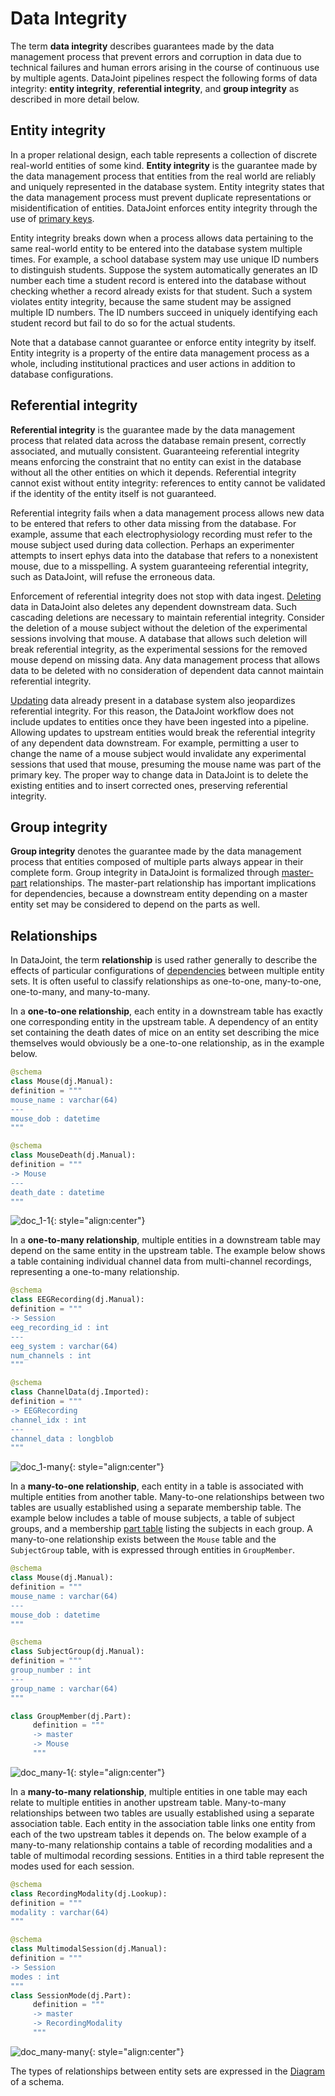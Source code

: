 # Data Integrity

The term **data integrity** describes guarantees made by the data management process
that prevent errors and corruption in data due to technical failures and human errors
arising in the course of continuous use by multiple agents.
DataJoint pipelines respect the following forms of data integrity: **entity
integrity**, **referential integrity**, and **group integrity** as described in more
detail below.

## Entity integrity

In a proper relational design, each table represents a collection of discrete
real-world entities of some kind.
**Entity integrity** is the guarantee made by the data management process that entities
from the real world are reliably and uniquely represented in the database system.
Entity integrity states that the data management process must prevent duplicate
representations or misidentification of entities.
DataJoint enforces entity integrity through the use of
[primary keys](./tables/primary.md).

Entity integrity breaks down when a process allows data pertaining to the same
real-world entity to be entered into the database system multiple times.
For example, a school database system may use unique ID numbers to distinguish students.
Suppose the system automatically generates an ID number each time a student record is
entered into the database without checking whether a record already exists for that
student.
Such a system violates entity integrity, because the same student may be assigned
multiple ID numbers.
The ID numbers succeed in uniquely identifying each student record but fail to do so
for the actual students.

Note that a database cannot guarantee or enforce entity integrity by itself.
Entity integrity is a property of the entire data management process as a whole,
including institutional practices and user actions in addition to database
configurations.

## Referential integrity

**Referential integrity** is the guarantee made by the data management process that
related data across the database remain present, correctly associated, and mutually
consistent.
Guaranteeing referential integrity means enforcing the constraint that no entity can
exist in the database without all the other entities on which it depends.
Referential integrity cannot exist without entity integrity: references to entity
cannot be validated if the identity of the entity itself is not guaranteed.

Referential integrity fails when a data management process allows new data to be
entered that refers to other data missing from the database.
For example, assume that each electrophysiology recording must refer to the mouse
subject used during data collection.
Perhaps an experimenter attempts to insert ephys data into the database that refers to
a nonexistent mouse, due to a misspelling.
A system guaranteeing referential integrity, such as DataJoint, will refuse the
erroneous data.

Enforcement of referential integrity does not stop with data ingest.
[Deleting](../manipulation/delete.md) data in DataJoint also deletes any dependent
downstream data.
Such cascading deletions are necessary to maintain referential integrity.
Consider the deletion of a mouse subject without the deletion of the experimental
sessions involving that mouse.
A database that allows such deletion will break referential integrity, as the
experimental sessions for the removed mouse depend on missing data.
Any data management process that allows data to be deleted with no consideration of
dependent data cannot maintain referential integrity.

[Updating](../manipulation/update.md) data already present in a database system also
jeopardizes referential integrity.
For this reason, the DataJoint workflow does not include updates to entities once they
have been ingested into a pipeline.
Allowing updates to upstream entities would break the referential integrity of any
dependent data downstream.
For example, permitting a user to change the name of a mouse subject would invalidate
any experimental sessions that used that mouse, presuming the mouse name was part of
the primary key.
The proper way to change data in DataJoint is to delete the existing entities and to
insert corrected ones, preserving referential integrity.

## Group integrity

**Group integrity** denotes the guarantee made by the data management process that
entities composed of multiple parts always appear in their complete form.
Group integrity in DataJoint is formalized through
[master-part](./tables/master-part.md) relationships.
The master-part relationship has important implications for dependencies, because a
downstream entity depending on a master entity set may be considered to depend on the
parts as well.

## Relationships

In DataJoint, the term **relationship** is used rather generally to describe the
effects of particular configurations of [dependencies](./tables/dependencies.md)
between multiple entity sets.
It is often useful to classify relationships as one-to-one, many-to-one, one-to-many,
and many-to-many.

In a **one-to-one relationship**, each entity in a downstream table has exactly one
corresponding entity in the upstream table.
A dependency of an entity set containing the death dates of mice on an entity set
describing the mice themselves would obviously be a one-to-one relationship, as in the
example below.

```python
@schema
class Mouse(dj.Manual):
definition = """
mouse_name : varchar(64)
---
mouse_dob : datetime
"""

@schema
class MouseDeath(dj.Manual):
definition = """
-> Mouse
---
death_date : datetime
"""
```

![doc_1-1](../images/doc_1-1.png){: style="align:center"}

In a **one-to-many relationship**, multiple entities in a downstream table may depend
on the same entity in the upstream table.
The example below shows a table containing individual channel data from multi-channel
recordings, representing a one-to-many relationship.

```python
@schema
class EEGRecording(dj.Manual):
definition = """
-> Session
eeg_recording_id : int
---
eeg_system : varchar(64)
num_channels : int
"""

@schema
class ChannelData(dj.Imported):
definition = """
-> EEGRecording
channel_idx : int
---
channel_data : longblob
"""
```
![doc_1-many](../images/doc_1-many.png){: style="align:center"}

In a **many-to-one relationship**, each entity in a table is associated with multiple
entities from another table.
Many-to-one relationships between two tables are usually established using a separate
membership table.
The example below includes a table of mouse subjects, a table of subject groups, and a
membership [part table](./tables/master-part.md) listing the subjects in each group.
A many-to-one relationship exists between the `Mouse` table and the `SubjectGroup`
table, with is expressed through entities in `GroupMember`.

```python
@schema
class Mouse(dj.Manual):
definition = """
mouse_name : varchar(64)
---
mouse_dob : datetime
"""

@schema
class SubjectGroup(dj.Manual):
definition = """
group_number : int
---
group_name : varchar(64)
"""

class GroupMember(dj.Part):
     definition = """
     -> master
     -> Mouse
     """
```

![doc_many-1](../images/doc_many-1.png){: style="align:center"}

In a **many-to-many relationship**, multiple entities in one table may each relate to
multiple entities in another upstream table.
Many-to-many relationships between two tables are usually established using a separate
association table.
Each entity in the association table links one entity from each of the two upstream
tables it depends on.
The below example of a many-to-many relationship contains a table of recording
modalities and a table of multimodal recording sessions.
Entities in a third table represent the modes used for each session.

```python
@schema
class RecordingModality(dj.Lookup):
definition = """
modality : varchar(64)
"""

@schema
class MultimodalSession(dj.Manual):
definition = """
-> Session
modes : int
"""
class SessionMode(dj.Part):
     definition = """
     -> master
     -> RecordingModality
     """
```

![doc_many-many](../images/doc_many-many.png){: style="align:center"}

The types of relationships between entity sets are expressed in the
[Diagram](diagrams.md) of a schema.
